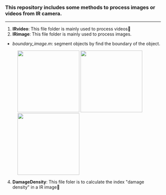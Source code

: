 ### This repository includes some methods to process images or videos from IR camera.

---

1. **IRvideo**: This file folder is mainly used to process videos🌵
2. **IRimage**: This file folder is mainly used to process images.
- *boundary_image.m*: segment objects by find the boundary of the object.

<figure>
<img src="https://github.com/TianjieZhang1993/IRimage_Club/blob/main/IRimage/boundary_image1.jpg" width=200/>
<img src="https://github.com/TianjieZhang1993/IRimage_Club/blob/main/IRimage/boundary_image2.jpg" width=200/>
<img src="https://github.com/TianjieZhang1993/IRimage_Club/blob/main/IRimage/boundary_image3.jpg" width=200/>
</figure>


4. **DamageDensity**: This file foler is to calculate the index "damage density" in a IR image🌳
